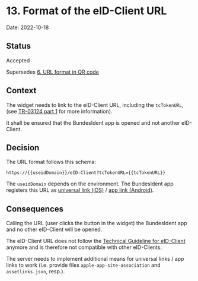 # 13. Format of the eID-Client URL

Date: 2022-10-18

## Status

Accepted

Supersedes [6. URL format in QR code](0006-url-format-in-qr-code.md)

## Context

The widget needs to link to the eID-Client URL, including the `tcTokenURL`,
(see [TR-03124 part 1](https://www.bsi.bund.de/SharedDocs/Downloads/DE/BSI/Publikationen/TechnischeRichtlinien/TR03124/TR-03124-1.pdf)
for more information).

It shall be ensured that the BundesIdent app is opened and not another eID-Client.

## Decision

The URL format follows this schema:

```
https://{{useidDomain}}/eID-Client?tcTokenURL={{tcTokenURL}}
```

The `useidDomain` depends on the environment. The BundesIdent app registers this URL as
[universal link (iOS)](https://developer.apple.com/ios/universal-links/) /
[app link (Android)](https://developer.android.com/training/app-links).

## Consequences

Calling the URL (user clicks the button in the widget) the BundesIdent app and no other eID-Client will be opened.

The eID-Client URL does not follow the
[Technical Guideline for eID-Client](https://www.bsi.bund.de/SharedDocs/Downloads/DE/BSI/Publikationen/TechnischeRichtlinien/TR03124/TR-03124-1.pdf)
anymore and is therefore not compatible with other eID-Clients.

The server needs to implement additional means for universal links / app links to work (i.e. provide files `apple-app-site-association` and `assetlinks.json`, resp.).
